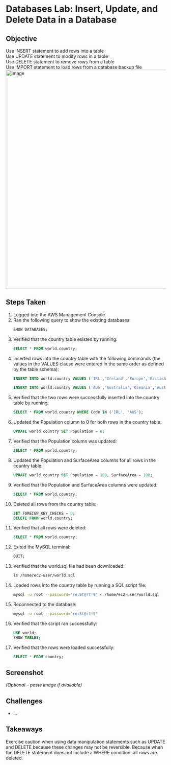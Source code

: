 # Databases Lab: Insert, Update, and Delete Data in a Database

## Objective
Use INSERT statement to add rows into a table<br> Use UPDATE statement to modify rows in a table<br> Use DELETE statement to remove rows from a table<br> Use IMPORT statement to load rows from a database backup file
<img width="882" height="686" alt="image" src="https://github.com/user-attachments/assets/3428b089-4558-45e0-8563-26304daf2e4b" />

## Steps Taken
1. Logged into the AWS Management Console
2. Ran the following query to show the existing databases:
      ```sql
      SHOW DATABASES;
      ```
3. Verified that the country table existed by running:
      ```sql
      SELECT * FROM world.country;
      ```
4. Inserted rows into the country table with the following commands (the values in the VALUES clause were entered in the same order as defined by the table schema):
      ```sql
      INSERT INTO world.country VALUES ('IRL','Ireland','Europe','British Islands',70273.00,1921,3775100,76.8,75921.00,73132.00,'Ireland/Éire','Republic',1447,'IE');
      
      INSERT INTO world.country VALUES ('AUS','Australia','Oceania','Australia and New Zealand',7741220.00,1901,18886000,79.8,351182.00,392911.00,'Australia','Constitutional Monarchy, Federation',135,'AU');
      ```
5. Verified that the two rows were successfully inserted into the country table by running:
      ```sql
      SELECT * FROM world.country WHERE Code IN ('IRL', 'AUS');
      ```
6. Updated the Population column to 0 for both rows in the country table:
      ```sql
      UPDATE world.country SET Population = 0;
      ```
7. Verified that the Population column was updated:
      ```sql
      SELECT * FROM world.country;
      ```
8. Updated the Population and SurfaceArea columns for all rows in the country table:
      ```sql
      UPDATE world.country SET Population = 100, SurfaceArea = 100;
      ```
9. Verified that the Population and SurfaceArea columns were updated:
      ```sql
      SELECT * FROM world.country;
      ```
10. Deleted all rows from the country table:
      ```sql
      SET FOREIGN_KEY_CHECKS = 0;
      DELETE FROM world.country;
      ```
11. Verified that all rows were deleted:
      ```sql
      SELECT * FROM world.country;
      ```
12. Exited the MySQL terminal:
      ```sql
      QUIT;
      ```
13. Verified that the world.sql file had been downloaded:
      ``` bash
      ls /home/ec2-user/world.sql
      ```
14. Loaded rows into the country table by running a SQL script file:
      ``` bash
      mysql -u root --password='re:St@rt!9' < /home/ec2-user/world.sql
      ```
15.  Reconnected to the database:
      ``` bash
      mysql -u root --password='re:St@rt!9'
      ```
16. Verified that the script ran successfully:
      ```sql
      USE world;
      SHOW TABLES;
      ```
17. Verified that the rows were loaded successfully:
      ```sql
      SELECT * FROM country;
      ```

## Screenshot
_(Optional – paste image if available)_

## Challenges
- ...


## Takeaways
Exercise caution when using data manipulation statements such as UPDATE and DELETE because these changes may not be reversible. Because when the DELETE statement does not include a WHERE condition, all rows are deleted.

